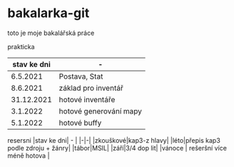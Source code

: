 # bakalarka-git

toto je moje bakalářská práce

prakticka

| stav ke dni| - |
|-|-|
|6.5.2021 | Postava, Stat |
|8.6.2021 | základ pro inventář |
|31.12.2021 | hotové inventáře |
|3.1.2022 | hotové generování mapy |
|5.1.2022 | hotové buffy |


resersni
|stav ke dni| - |
|-|-|
|zkouškové|kap3-z hlavy|
|léto|přepis kap3 podle zdroju + žánry|
|tábor|MSIL|
|září|3/4 dop lit|
|vánoce | rešeršní více méně hotova |

